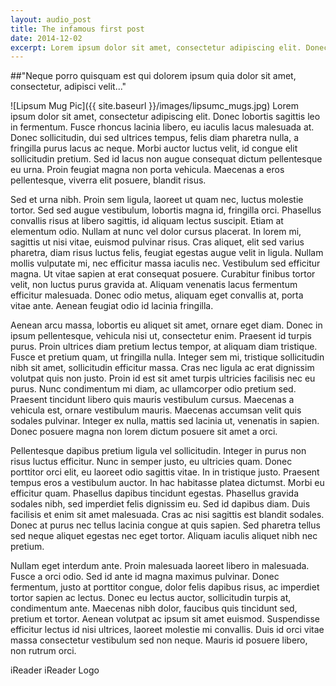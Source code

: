 ```yaml
---
layout: audio_post
title: The infamous first post
date: 2014-12-02
excerpt: Lorem ipsum dolor sit amet, consectetur adipiscing elit. Donec lobortis sagittis leo in fermentum. Fusce rhoncus lacinia libero, eu iaculis lacus malesuada at. Donec sollicitudin, dui sed ultrices tempus, felis diam pharetra nulla, a fringilla purus lacus ac nequest.
---
```


##"Neque porro quisquam est qui dolorem ipsum quia dolor sit amet, consectetur, adipisci velit..."
<!-- full path syntax "url in config must be disabled to work"
![Lipsum Mug Pic]({{ site.url }}/images/lipsumc_mugs.jpg)
-->

![Lipsum Mug Pic]({{ site.baseurl }}/images/lipsumc_mugs.jpg) Lorem ipsum dolor sit amet, consectetur adipiscing elit. Donec lobortis sagittis leo in fermentum. Fusce rhoncus lacinia libero, eu iaculis lacus malesuada at. Donec sollicitudin, dui sed ultrices tempus, felis diam pharetra nulla, a fringilla purus lacus ac neque. Morbi auctor luctus velit, id congue elit sollicitudin pretium. Sed id lacus non augue consequat dictum pellentesque eu urna. Proin feugiat magna non porta vehicula. Maecenas a eros pellentesque, viverra elit posuere, blandit risus.

Sed et urna nibh. Proin sem ligula, laoreet ut quam nec, luctus molestie tortor. Sed sed augue vestibulum, lobortis magna id, fringilla orci. Phasellus convallis risus at libero sagittis, id aliquam lectus suscipit. Etiam at elementum odio. Nullam at nunc vel dolor cursus placerat. In lorem mi, sagittis ut nisi vitae, euismod pulvinar risus. Cras aliquet, elit sed varius pharetra, diam risus luctus felis, feugiat egestas augue velit in ligula. Nullam mollis vulputate mi, nec efficitur massa iaculis nec. Vestibulum sed efficitur magna. Ut vitae sapien at erat consequat posuere. Curabitur finibus tortor velit, non luctus purus gravida at. Aliquam venenatis lacus fermentum efficitur malesuada. Donec odio metus, aliquam eget convallis at, porta vitae ante. Aenean feugiat odio id lacinia fringilla.

Aenean arcu massa, lobortis eu aliquet sit amet, ornare eget diam. Donec in ipsum pellentesque, vehicula nisi ut, consectetur enim. Praesent id turpis purus. Proin ultrices diam pretium lectus tempor, at aliquam diam tristique. Fusce et pretium quam, ut fringilla nulla. Integer sem mi, tristique sollicitudin nibh sit amet, sollicitudin efficitur massa. Cras nec ligula ac erat dignissim volutpat quis non justo. Proin id est sit amet turpis ultricies facilisis nec eu purus. Nunc condimentum mi diam, ac ullamcorper odio pretium sed. Praesent tincidunt libero quis mauris vestibulum cursus. Maecenas a vehicula est, ornare vestibulum mauris. Maecenas accumsan velit quis sodales pulvinar. Integer ex nulla, mattis sed lacinia ut, venenatis in sapien. Donec posuere magna non lorem dictum posuere sit amet a orci.

Pellentesque dapibus pretium ligula vel sollicitudin. Integer in purus non risus luctus efficitur. Nunc in semper justo, eu ultricies quam. Donec porttitor orci elit, eu laoreet odio sagittis vitae. In in tristique justo. Praesent tempus eros a vestibulum auctor. In hac habitasse platea dictumst. Morbi eu efficitur quam. Phasellus dapibus tincidunt egestas. Phasellus gravida sodales nibh, sed imperdiet felis dignissim eu. Sed id dapibus diam. Duis facilisis et enim sit amet malesuada. Cras ac nisi sagittis est blandit sodales. Donec at purus nec tellus lacinia congue at quis sapien. Sed pharetra tellus sed neque aliquet egestas nec eget tortor. Aliquam iaculis aliquet nibh nec pretium.

Nullam eget interdum ante. Proin malesuada laoreet libero in malesuada. Fusce a orci odio. Sed id ante id magna maximus pulvinar. Donec fermentum, justo at porttitor congue, dolor felis dapibus risus, ac imperdiet tortor sapien ac lectus. Donec eu lectus auctor, sollicitudin turpis at, condimentum ante. Maecenas nibh dolor, faucibus quis tincidunt sed, pretium et tortor. Aenean volutpat ac ipsum sit amet euismod. Suspendisse efficitur lectus id nisi ultrices, laoreet molestie mi convallis. Duis id orci vitae massa consectetur vestibulum sed non neque. Mauris id posuere libero, non rutrum orci.

iReader	iReader Logo
